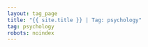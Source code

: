 ```yaml
---
layout: tag_page
title: "{{ site.title }} | Tag: psychology"
tag: psychology
robots: noindex
---
```

